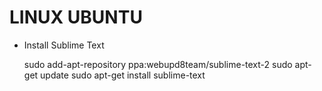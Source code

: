 LINUX UBUNTU
============

 - Install Sublime Text

    sudo add-apt-repository ppa:webupd8team/sublime-text-2
    sudo apt-get update
    sudo apt-get install sublime-text
